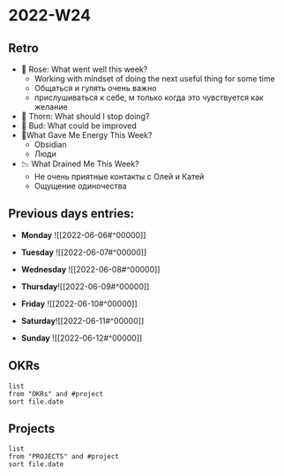 # 2022-W24
## Retro
-   🌹 Rose: What went well this week? 
	- Working with mindset of doing the next useful thing for some time
	- Общаться и гулять очень важно
	- прислушиваться к себе, м только когда это чувствуется как желание
-   🌵 Thorn: What should I stop doing?
-   🌱 Bud: What could be improved
-   🔋What Gave Me Energy This Week?
	- Obsidian
	- Люди
-   📉 What Drained Me This Week?
	- Не очень приятные контакты с Олей и Катей
	- Ощущение одиночества
## Previous days entries:
- **Monday** ![[2022-06-06#^00000]]
- **Tuesday** ![[2022-06-07#^00000]]

- **Wednesday** ![[2022-06-08#^00000]]

- **Thursday**![[2022-06-09#^00000]]

- **Friday** ![[2022-06-10#^00000]]

- **Saturday**![[2022-06-11#^00000]]

- **Sunday** ![[2022-06-12#^00000]]
## OKRs
```dataview
list
from "OKRs" and #project 
sort file.date
```
## Projects
```dataview
list
from "PROJECTS" and #project 
sort file.date
```
